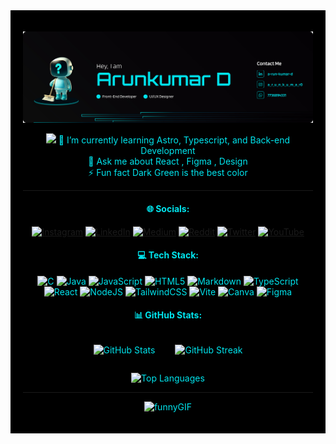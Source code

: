 <div style = "background: black; padding : 20px; color: #00E4ED">

![image](banner.png)

<div style = "text-align : center">

[![](https://visitcount.itsvg.in/api?id=a-run-kumar-d&icon=2&color=0)](https://visitcount.itsvg.in)
🌱 I’m currently learning Astro, Typescript, and Back-end Development<br>💬 Ask me about React , Figma , Design<br>⚡ Fun fact Dark Green is the best color
</div>

***
<div style ="text-align : center">
<div>

#### 🌐 Socials:
[![Instagram](https://img.shields.io/badge/Instagram-%23E4405F.svg?logo=Instagram&logoColor=white)](https://instagram.com/a_r_u_n_k_u_m_a_r0) [![LinkedIn](https://img.shields.io/badge/LinkedIn-%230077B5.svg?logo=linkedin&logoColor=white)](https://linkedin.com/in/a-run-kumar-d) [![Medium](https://img.shields.io/badge/Medium-12100E?logo=medium&logoColor=white)](https://medium.com/@@arunkumarpkmn) [![Reddit](https://img.shields.io/badge/Reddit-%23FF4500.svg?logo=Reddit&logoColor=white)](https://reddit.com/user/u/Arunkumar-D) [![Twitter](https://img.shields.io/badge/Twitter-%231DA1F2.svg?logo=Twitter&logoColor=white)](https://twitter.com/@Arunkum54586639) [![YouTube](https://img.shields.io/badge/YouTube-%23FF0000.svg?logo=YouTube&logoColor=white)](https://youtube.com/@@arunkumard8490) 
</div>
<div>

#### 💻 Tech Stack:
![C](https://img.shields.io/badge/c-%2300599C.svg?style=plastic&logo=c&logoColor=white) ![Java](https://img.shields.io/badge/java-%23ED8B00.svg?style=plastic&logo=openjdk&logoColor=white) ![JavaScript](https://img.shields.io/badge/javascript-%23323330.svg?style=plastic&logo=javascript&logoColor=%23F7DF1E) ![HTML5](https://img.shields.io/badge/html5-%23E34F26.svg?style=plastic&logo=html5&logoColor=white) ![Markdown](https://img.shields.io/badge/markdown-%23000000.svg?style=plastic&logo=markdown&logoColor=white) ![TypeScript](https://img.shields.io/badge/typescript-%23007ACC.svg?style=plastic&logo=typescript&logoColor=white) ![React](https://img.shields.io/badge/react-%2320232a.svg?style=plastic&logo=react&logoColor=%2361DAFB) ![NodeJS](https://img.shields.io/badge/node.js-6DA55F?style=plastic&logo=node.js&logoColor=white) ![TailwindCSS](https://img.shields.io/badge/tailwindcss-%2338B2AC.svg?style=plastic&logo=tailwind-css&logoColor=white) ![Vite](https://img.shields.io/badge/vite-%23646CFF.svg?style=plastic&logo=vite&logoColor=white) ![Canva](https://img.shields.io/badge/Canva-%2300C4CC.svg?style=plastic&logo=Canva&logoColor=white) ![Figma](https://img.shields.io/badge/figma-%23F24E1E.svg?style=plastic&logo=figma&logoColor=white)
</div>

#### 📊 GitHub Stats:
<div style = "display : flex; flex-direction row; gap: 2rem; justify-content: center;">
<div>

![GitHub Stats](https://github-readme-stats.vercel.app/api?username=a-run-kumar-d&theme=midnight-purple&hide_border=false&include_all_commits=true&count_private=true)
</div>
<div>

![GitHub Streak](https://github-readme-streak-stats.herokuapp.com/?user=a-run-kumar-d&theme=midnight-purple&hide_border=false)
</div>
</div>

<div>

![Top Languages](https://github-readme-stats.vercel.app/api/top-langs/?username=a-run-kumar-d&theme=midnight-purple&hide_border=false&include_all_commits=true&count_private=true&layout=compact)
</div>

---
![funnyGIF](https://media4.giphy.com/media/Dh5q0sShxgp13DwrvG/giphy.gif?cid=ecf05e47xucvsb5puast2gox2d873baa1sjdj56rfu2nlxo7&ep=v1_gifs_search&rid=giphy.gif&ct=g)
</div>